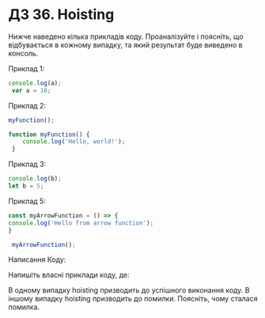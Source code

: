 # ДЗ 36. Hoisting

Нижче наведено кілька прикладів коду. Проаналізуйте і поясніть, що відбувається в кожному випадку, та який результат буде виведено в консоль.

Приклад 1:
```javascript
console.log(a);
 var a = 10; 

```
Приклад 2:

```javascript
myFunction(); 

function myFunction() { 
    console.log('Hello, world!'); 
 } 

```

Приклад 3:
```javascript
console.log(b); 
let b = 5; 

```

Приклад 5:
```javascript
const myArrowFunction = () => { 
console.log('Hello from arrow function'); 
}

 myArrowFunction(); 

```

Написання Коду: 

Напишіть власні приклади коду, де:

В одному випадку hoisting призводить до успішного виконання коду.
В іншому випадку hoisting призводить до помилки. Поясніть, чому сталася помилка.
